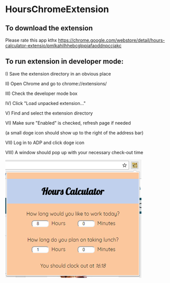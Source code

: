 # HoursChromeExtension
## To download the extension
Please rate this app kthx
https://chrome.google.com/webstore/detail/hours-calculator-extensio/pmlkahilhhebcglppiafaoddnpccjakc

## To run extension in developer mode:

I) Save the extension directory in an obvious place

II) Open Chrome and go to chrome://extensions/

III) Check the developer mode box

IV) Click "Load unpacked extension..."

V) Find and select the extension directory

VI) Make sure "Enabled" is checked, refresh page if needed 

(a small doge icon should show up to the right of the address bar)

VII) Log in to ADP and click doge icon

VIII) A window should pop up with your necessary check-out time

![screenshot](https://github.com/anbilli/hoursChromeExt/blob/master/v2_screenshot.png "Version 2.0")
